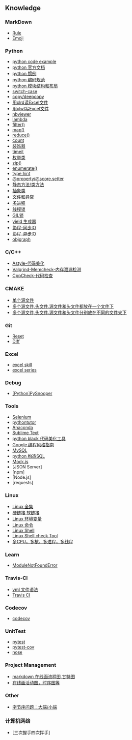 ## Knowledge
### MarkDown
- [Rule](https://github.com/lofty77/Tools/blob/master/docs/Markdown_rule.md)
- [Emoji](https://github.com/lofty77/Tools/blob/master/docs/Markdown_emoji.md)

### Python
- [python code example](https://www.programcreek.com/python/)
- [python 官方文档](https://docs.python.org/zh-cn/3/contents.html)
- [python 惯例](https://github.com/lofty77/Tools/blob/master/docs/python_tradition.md)
- [python 编码规范](https://github.com/lofty77/Tools/blob/master/docs/python编码规范.md)
- [python 模块结构和布局](https://github.com/lofty77/Tools/blob/master/docs/python_layout.md)
- [switch-case](https://github.com/lofty77/Tools/blob/master/docs/python_switch-case.md)
- [copy/deepcopy](https://github.com/lofty77/Tools/blob/master/docs/python_copy_deepcopy.md)
- [用xlrd读Excel文件](https://github.com/lofty77/Tools/blob/master/docs/python_xlrd.md)
- [用xlwt写Excel文件](https://github.com/lofty77/Tools/blob/master/docs/python_xlwt.md)
- [nbviewer](https://github.com/lofty77/Tools/blob/master/docs/nbviewer.md)
- [lambda](https://github.com/lofty77/Tools/blob/master/docs/python_lambda.md)
- [filter()](https://github.com/lofty77/Tools/blob/master/docs/python_filter().md)
- [map()](https://github.com/lofty77/Tools/blob/master/docs/python_map().md)
- [reduce()](https://github.com/lofty77/Tools/blob/master/docs/python_reduce().md)
- [count](https://github.com/lofty77/Tools/blob/master/docs/python_count.md)
- [装饰器](https://github.com/lofty77/Tools/blob/master/docs/python_decorator.md)
- [timeit](https://github.com/lofty77/Tools/blob/master/docs/python_timeit.md)
- [枚举类](https://github.com/lofty77/Tools/blob/master/docs/python_enum.md)
- [zip()](https://github.com/lofty77/Tools/blob/master/docs/python_zip.md)
- [enumerate()](https://github.com/lofty77/Tools/blob/master/docs/python_enumerate.md)
- [type hint](https://github.com/lofty77/Tools/blob/master/docs/python_type_hint.md)
- [@property/@score.setter](https://github.com/lofty77/Tools/blob/master/docs/python_%40property.md)
- [静态方法/类方法](https://github.com/lofty77/Tools/blob/master/docs/python_staticmethod_classmethod.md)
- [抽象类](https://github.com/lofty77/Tools/blob/master/docs/python_abstract_class.md)
- [文件和异常](https://github.com/lofty77/Tools/blob/master/docs/python_file_process.md)
- [多进程](https://github.com/lofty77/Tools/blob/master/docs/python_multiprocess.md)
- [线程锁](https://github.com/lofty77/Tools/blob/master/docs/python_thread_lock.md)
- [GIL锁](https://github.com/lofty77/Tools/blob/master/docs/python_GIL.md)
- [yield 生成器](https://github.com/lofty77/Tools/blob/master/docs/python_yield.md)
- [协程-同步IO](https://github.com/lofty77/Tools/blob/master/docs/python_coroutine.md)
- [协程-异步IO](https://github.com/lofty77/Tools/blob/master/docs/python_coroutine_async.md)
- [objgraph](https://github.com/lofty77/Tools/blob/master/docs/python_objgraph.md)

### C/C++
- [Astyle-代码美化](https://github.com/lofty77/Tools/blob/master/docs/Astyle.md)
- [Valgrind-Memcheck-内存泄漏检测](https://github.com/lofty77/Tools/blob/master/docs/Valgrind_Memcheck.md)
- [CppCheck-代码检查](https://github.com/lofty77/Tools/blob/master/docs/Cppcheck.md)

### CMAKE
- [单个源文件](https://github.com/lofty77/Tools/blob/master/docs/cmake_01.md)
- [多个源文件,头文件.源文件和头文件都放在一个文件下](https://github.com/lofty77/Tools/blob/master/docs/cmake_02.md)
- [多个源文件,头文件.源文件和头文件分别放在不同的文件夹下](https://github.com/lofty77/Tools/blob/master/docs/cmake_03.md)

### Git
- [Reset](https://github.com/lofty77/Tools/blob/master/docs/git_reset.md)
- [Diff](https://github.com/lofty77/Tools/blob/master/docs/git_diff.md)

### Excel
- [excel skill](https://github.com/lofty77/Tools/blob/master/docs/excel_note.md)
- [excel series](https://github.com/lofty77/Tools/blob/master/docs/excel_series.md)

### Debug
- [[Python]PySnooper](https://github.com/cool-RR/PySnooper/blob/master/README.md)

### Tools
- [Selenium](https://github.com/lofty77/Tools/blob/master/docs/selenium.md)
- [pythontutor](http://www.pythontutor.com/)
- [Anaconda](https://github.com/lofty77/Tools/blob/master/docs/anaconda.md)
- [Sublime Text](https://github.com/lofty77/Tools/blob/master/docs/sublimeText.md)
- [python black 代码美化工具](https://github.com/psf/black)
- [Google 编程风格指南](https://github.com/zh-google-styleguide/zh-google-styleguide)
- [MySQL](https://github.com/lofty77/Tools/blob/master/docs/mysql.md)
- [python 构造SQL](https://github.com/lofty77/Tools/blob/master/docs/python_sql.md)
- [Mock.js](http://mockjs.com/)
- [JSON Server]
- [npm]
- [Node.js]
- [requests]

### Linux
- [Linux 全集](https://github.com/jaywcjlove/linux-command)
- [硬链接 软链接](https://github.com/lofty77/Tools/blob/master/docs/linux_hard_soft_link.md)
- [Linux 环境变量](https://github.com/lofty77/Tools/blob/master/docs/linux_env.md)
- [Linux 命令](https://github.com/lofty77/Tools/blob/master/docs/linux_command.md)
- [Linux Shell](http://me.52fhy.com/shell-book/)
- [Linux Shell check Tool](https://github.com/koalaman/shellcheck)
- [多CPU，多核，多进程，多线程](https://github.com/lofty77/Tools/blob/master/docs/linux_process_thread.md)



### Learn
- [ModuleNotFoundError](https://github.com/lofty77/Tools/blob/master/docs/Error_ModuleNotFoundError.md)

### Travis-CI
- [yml 文件语法](https://github.com/lofty77/Tools/blob/master/docs/YML.md)
- [Travis CI](https://travis-ci.org/)

### Codecov
- [codecov](https://codecov.io/)

### UnitTest
- [pytest](https://www.osgeo.cn/pytest/contents.html)
- [pytest-cov](https://pytest-cov.readthedocs.io/en/latest/readme.html)
- [nose](https://nose.readthedocs.io/en/latest/testing_tools.html?highlight=assert_equal)

### Project Management
- [markdown 在线画流程图,甘特图](https://github.com/mermaid-js/mermaid)
- [在线画活动图，时序图等](https://online.visual-paradigm.com/app/diagrams/#proj=0&type=SequenceDiagram)

### Other
- [字节序问题：大端/小端](https://github.com/lofty77/Tools/blob/master/docs/other_NetworkByteOrder.md)

### 计算机网络
- [三次握手四次挥手]
